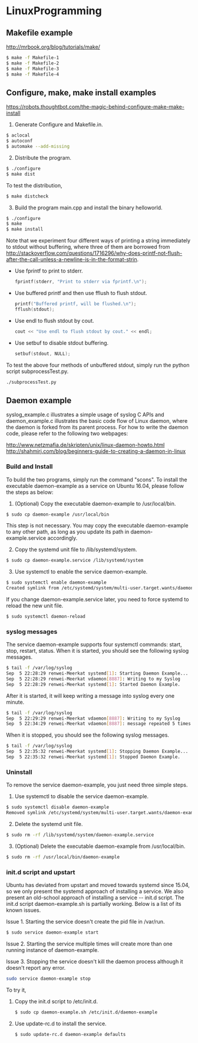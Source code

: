 # LinuxProgramming

## Makefile example

http://mrbook.org/blog/tutorials/make/

```bash
$ make -f Makefile-1
$ make -f Makefile-2
$ make -f Makefile-3
$ make -f Makefile-4
```

## Configure, make, make install examples

https://robots.thoughtbot.com/the-magic-behind-configure-make-make-install

1. Generate Configure and Makefile.in.

  ```bash
  $ aclocal
  $ autoconf
  $ automake --add-missing
  ```

2. Distribute the program.

  ```bash
  $ ./configure
  $ make dist
  ``` 

  To test the distribution,

  ```bash
  $ make distcheck
  ```

3. Build the program main.cpp and install the binary helloworld.

  ```bash
  $ ./configure
  $ make
  $ make install
  ```

Note that we experiment four different ways of printing a string immediately to stdout without buffering, where three of them are borrowed from http://stackoverflow.com/questions/1716296/why-does-printf-not-flush-after-the-call-unless-a-newline-is-in-the-format-strin.

* Use fprintf to print to stderr.

  ```C++
  fprintf(stderr, "Print to stderr via fprintf.\n");
  ```

* Use buffered printf and then use fflush to flush stdout.

  ```C++
  printf("Buffered printf, will be flushed.\n");
  fflush(stdout);
  ```

* Use endl to flush stdout by cout.

  ```C++
  cout << "Use endl to flush stdout by cout." << endl;
  ```

* Use setbuf to disable stdout buffering.

  ```C++
  setbuf(stdout, NULL);
  ```

To test the above four methods of unbuffered stdout, simply run the python script subprocessTest.py.

  ```bash
  ./subprocessTest.py
  ```

## Daemon example

syslog_example.c illustrates a simple usage of syslog C APIs and daemon_example.c illustrates the basic code flow of Linux daemon, where the daemon is forked from its parent process. For how to write the daemon code, please refer to the following two webpages:

http://www.netzmafia.de/skripten/unix/linux-daemon-howto.html
http://shahmirj.com/blog/beginners-guide-to-creating-a-daemon-in-linux

### Build and Install

To build the two programs, simply run the command "scons". To install the executable daemon-example as a service on Ubuntu 16.04, please follow the steps as below:

1. (Optional) Copy the executable daemon-example to /usr/local/bin. 

  ```bash
  $ sudo cp daemon-example /usr/local/bin
  ```

  This step is not necessary. You may copy the executable daemon-example to any other path, as long as you update its path in daemon-example.service accordingly.

2. Copy the systemd unit file to /lib/systemd/system.

  ```bash
  $ sudo cp daemon-example.service /lib/systemd/system
  ```

3. Use systemctl to enable the service daemon-example.
  
  ```bash
  $ sudo systemctl enable daemon-example
  Created symlink from /etc/systemd/system/multi-user.target.wants/daemon-example.service to /lib/systemd/system/daemon-example.service.
  ```

  If you change daemon-example.service later, you need to force systemd to reload the new unit file.

  ```bash
  $ sudo systemctl daemon-reload
  ```

### syslog messages

The service daemon-example supports four systemctl commands: start, stop, restart, status. When it is started, you should see the following syslog messages.

```bash
$ tail -f /var/log/syslog
Sep  5 22:28:29 renwei-Meerkat systemd[1]: Starting Daemon Example...
Sep  5 22:28:29 renwei-Meerkat vdaemon[8887]: Writing to my Syslog
Sep  5 22:28:29 renwei-Meerkat systemd[1]: Started Daemon Example.
```

After it is started, it will keep writing a message into syslog every one minute. 

```bash
$ tail -f /var/log/syslog
Sep  5 22:29:29 renwei-Meerkat vdaemon[8887]: Writing to my Syslog
Sep  5 22:34:29 renwei-Meerkat vdaemon[8887]: message repeated 5 times: [ Writing to my Syslog]
```

When it is stopped, you should see the following syslog messages.

```bash
$ tail -f /var/log/syslog
Sep  5 22:35:32 renwei-Meerkat systemd[1]: Stopping Daemon Example...
Sep  5 22:35:32 renwei-Meerkat systemd[1]: Stopped Daemon Example.
```

### Uninstall

To remove the service daemon-example, you just need three simple steps.

1. Use systemctl to disable the service daemon-example.

  ```bash
  $ sudo systemctl disable daemon-example
  Removed symlink /etc/systemd/system/multi-user.target.wants/daemon-example.service.
  ```

2. Delete the systemd unit file.

  ```bash
  $ sudo rm -rf /lib/systemd/system/daemon-example.service
  ```

3. (Optional) Delete the executable daemon-example from /usr/local/bin.

  ```bash
  $ sudo rm -rf /usr/local/bin/daemon-example
  ```

### init.d script and upstart

Ubuntu has deviated from upstart and moved towards systemd since 15.04, so we only present the systemd approach of installing a service. We also present an old-school approach of installing a service -- init.d script. The init.d script daemon-example.sh is partially working. Below is a list of its known issues.

Issue 1. Starting the service doesn't create the pid file in /var/run.

  ```bash
  $ sudo service daemon-example start
  ```

Issue 2. Starting the service multiple times will create more than one running instance of daemon-example.

Issue 3. Stopping the service doesn't kill the daemon process although it doesn't report any error.

  ```bash
  sudo service daemon-example stop 
  ```

To try it,

1. Copy the init.d script to /etc/init.d.

   ```bash
   $ sudo cp daemon-example.sh /etc/init.d/daemon-example
   ```

2. Use update-rc.d to install the service.

   ```bash
   $ sudo update-rc.d daemon-example defaults
   ```
